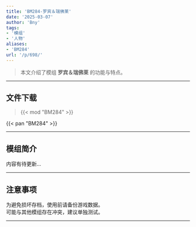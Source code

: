 ```yaml
---
title: 'BM284-罗宾＆瑞佛莱'
date: '2025-03-07'
author: 'Bny'
tags:
- '模组'
- '人物'
aliases:
- 'BM284'
url: '/p/698/'
---
```


> 本文介绍了模组 **罗宾＆瑞佛莱** 的功能与特点。

---

## 文件下载  

> {{< mod "BM284" >}}  

{{< pan "BM284" >}}  

---

## 模组简介

>  
内容有待更新...  

---

## 注意事项

>  
为避免损坏存档，使用前请备份游戏数据。  
可能与其他模组存在冲突，建议单独测试。  

---

